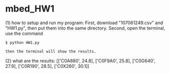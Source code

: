 # mbed_HW1
 (1) how to setup and run my program:
    First, download "107061249.csv" and "HW1.py", then put them into the same directory.
    Second, open the terminal, use the command

    $ python HW1.py

    then the terminal will show the results.

    
 (2) what are the results:
    [['C0A880', 24.8], ['C0F9A0', 25.8], ['C0G640', 27.9], ['C0R190', 28.5], ['C0X260', 30.1]]
